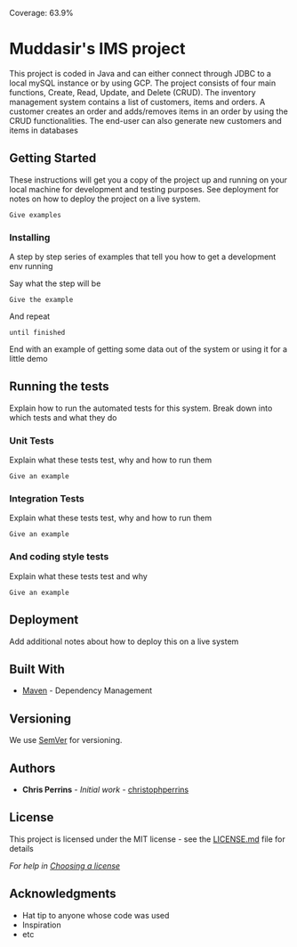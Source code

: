 Coverage: 63.9%
# Muddasir's IMS project

This project is coded in Java and can either connect through JDBC to a local mySQL instance or by using GCP. The project consists of four main functions, Create, Read, Update, and Delete (CRUD). The inventory management system contains a list of customers, items and orders. A customer creates an order and adds/removes items in an order by using the CRUD functionalities. The end-user can also generate new customers and items in databases

## Getting Started

These instructions will get you a copy of the project up and running on your local machine for development and testing purposes. See deployment for notes on how to deploy the project on a live system.


```
Give examples
```

### Installing

A step by step series of examples that tell you how to get a development env running

Say what the step will be

```
Give the example
```

And repeat

```
until finished
```

End with an example of getting some data out of the system or using it for a little demo

## Running the tests

Explain how to run the automated tests for this system. Break down into which tests and what they do

### Unit Tests 

Explain what these tests test, why and how to run them

```
Give an example
```

### Integration Tests 
Explain what these tests test, why and how to run them

```
Give an example
```

### And coding style tests

Explain what these tests test and why

```
Give an example
```

## Deployment

Add additional notes about how to deploy this on a live system

## Built With

* [Maven](https://maven.apache.org/) - Dependency Management

## Versioning

We use [SemVer](http://semver.org/) for versioning.

## Authors

* **Chris Perrins** - *Initial work* - [christophperrins](https://github.com/christophperrins)

## License

This project is licensed under the MIT license - see the [LICENSE.md](LICENSE.md) file for details 

*For help in [Choosing a license](https://choosealicense.com/)*

## Acknowledgments

* Hat tip to anyone whose code was used
* Inspiration
* etc
